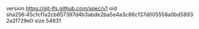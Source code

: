 version https://git-lfs.github.com/spec/v1
oid sha256:45c1cf1a2cb857397d4b3abde2ba5e4a3c86c137d005558a0bd58932a2f729e0
size 54831
